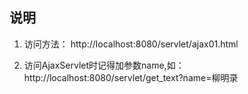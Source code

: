 ## 说明
1. 访问方法： http://localhost:8080/servlet/ajax01.html

2. 访问AjaxServlet时记得加参数name,如： http://localhost:8080/servlet/get_text?name=柳明录
